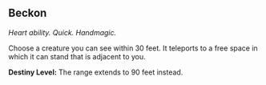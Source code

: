 ## Beckon

_Heart ability. Quick. Handmagic._

Choose a creature you can see within 30 feet. It teleports to a free space in which it can stand that is adjacent to you.

**Destiny Level:**
The range extends to 90 feet instead.
